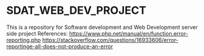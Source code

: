 # SDAT_WEB_DEV_PROJECT
This is a repository for Software  development  and Web Development server side project
References:
https://www.php.net/manual/en/function.error-reporting.php
https://stackoverflow.com/questions/16933606/error-reportinge-all-does-not-produce-an-error
